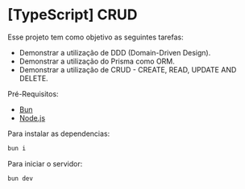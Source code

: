# [TypeScript] CRUD

Esse projeto tem como objetivo as seguintes tarefas:

- Demonstrar a utilização de DDD (Domain-Driven Design).
- Demonstrar a utilização do Prisma como ORM.
- Demonstrar a utilização de CRUD - CREATE, READ, UPDATE AND DELETE.

Pré-Requisitos:

- [Bun](https://bun.sh/)
- [Node.js](https://nodejs.org/en/download/)

Para instalar as dependencias:

```bash
bun i
```

Para iniciar o servidor:

```bash
bun dev
```